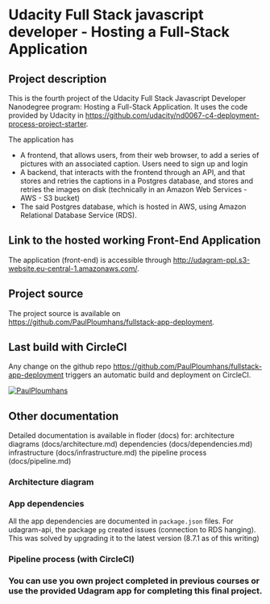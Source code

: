# Udacity Full Stack javascript developer - Hosting a Full-Stack Application

## Project description

This is the fourth project of the Udacity Full Stack Javascript Developer Nanodegree program: Hosting a Full-Stack Application. It uses the code provided by Udacity in https://github.com/udacity/nd0067-c4-deployment-process-project-starter.

The application has
* A frontend, that allows users, from their web browser, to add a series of pictures with an associated caption. Users need to sign up and login
* A backend, that interacts with the frontend through an API, and that stores and retries the captions in a Postgres database, and stores and retries the images on disk (technically in an Amazon Web Services - AWS - S3 bucket)
* The said Postgres database, which is hosted in AWS, using Amazon Relational Database Service (RDS).

## Link to the hosted working Front-End Application

The application (front-end) is accessible through http://udagram-ppl.s3-website.eu-central-1.amazonaws.com/.

## Project source

The project source is available on https://github.com/PaulPloumhans/fullstack-app-deployment. 

## Last build with CircleCI

Any change on the github repo https://github.com/PaulPloumhans/fullstack-app-deployment triggers an automatic build and deployment on CircleCI.

[![PaulPloumhans](https://circleci.com/gh/PaulPloumhans/fullstack-app-deployment.svg?style=svg)](https://circleci.com/gh/PaulPloumhans/fullstack-app-deployment)

## Other documentation

Detailed documentation is available in floder (docs) for:
    architecture diagrams (docs/architecture.md)
    dependencies (docs/dependencies.md)
    infrastructure (docs/infrastructure.md)
    the pipeline process (docs/pipeline.md)

### Architecture diagram



### App dependencies

All the app dependencies are documented in `package.json` files. For udagram-api, the package `pg` created issues (connection to RDS hanging). This was solved by upgrading it to the latest version (8.7.1 as of this writing)

### Pipeline process (with CircleCI)

### **You can use you own project completed in previous courses or use the provided Udagram app for completing this final project.**
